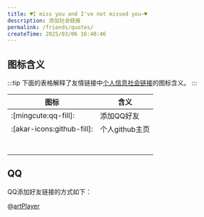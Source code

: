 ```yaml
---
title: ♥I miss you and I've not missed you~♥
description: 添加社会链接
permalink: /friends/quotes/
createTime: 2025/03/06 16:40:46
---
```


## 图标含义

:::tip
下面的表格解释了友情链接中[个人信息社会链接](/friends/persons/)的图标含义。
:::


| 图标                   | 含义         |
|----------------------|------------|
| :[mingcute:qq-fill]: | 添加QQ好友     |
| :[akar-icons:github-fill]:  | 个人github主页 |
|                      |            |
|                      |            |
|                      |            |
|                      |            |
|                      |            |
|                      |            |
|                      |            |

[//]: # (| 图标 | :[mingcute:qq-fill]:  |   |   |   |   |   |   |   |   |)

[//]: # (|----|---|---|---|---|---|---|---|---|---|)

[//]: # (| 含义 | 添加QQ好友  |   |   |   |   |   |   |   |   |)


## QQ

QQ添加好友链接的方式如下：

@[artPlayer](https://cos.cqmu.online/docs/video/qq-share.mp4)
